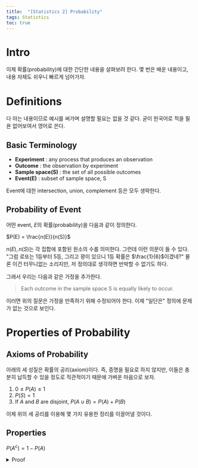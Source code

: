 ```yaml
---
title:  "[Statistics 2] Probability"
tags: Statistics
toc: true
---
```


# Intro
이제 확률(probability)에 대한 간단한 내용을 살펴보려 한다. 몇 번은 배운 내용이고, 내용 자체도 쉬우니 빠르게 넘어가자.


# Definitions
다 아는 내용이므로 예시를 써가며 설명할 필요는 없을 것 같다. 굳이 한국어로 적을 필욘 없어보여서 영어로 쓴다.

## Basic Terminology
- __Experiment__ : any process that produces an observation
- __Outcome__ : the observation by experiment
- __Sample space(S)__ : the set of all possible outcomes
- __Event(E)__ : subset of sample space, S

Event에 대한 intersection, union, complement 등은 모두 생략한다.

## Probability of Event
어떤 event, $E$의 확률(probability)을 다음과 같이 정의한다.

$P(E) = \frac{n(E)}{n(S)}$

$n(E), n(S)$는 각 집합에 포함된 원소의 수를 의미한다. 그런데 이런 의문이 들 수 있다. "그럼 로또는 1등부터 5등, 그리고 꽝이 있으니 1등 확률은 $\frac{1}{6}$이겠네?" 물론 이건 터무니없는 소리지만, 저 정의대로 생각하면 반박할 수 없기도 하다.

그래서 우리는 다음과 같은 가정을 추가한다.

> Each outcome in the sample space S is equally likely to occur.

이러면 위의 질문은 가정을 만족하기 위해 수정되어야 한다. 이제 "일단은" 정의에 문제가 없는 것으로 보인다.

# Properties of Probability
## Axioms of Probability
아래의 세 성질은 확률의 공리(axiom)이다. 즉, 증명을 필요로 하지 않지만, 이들은 충분히 납득할 수 있을 정도로 직관적이기 때문에 가벼운 마음으로 보자.

1. $0 \le P(A) \le 1$ 
2. $P(S) = 1$
3. If $A$ and $B$ are disjoint, $P(A \cup B) = P(A) + P(B)$

이제 위의 세 공리를 이용해 몇 가지 유용한 정리를 이끌어낼 것이다.

## Properties
$P(A^c) = 1 - P(A)$
<details>
	<summary>Proof</summary>
	<ul>
		<li>$P(S) = P(A \cup A^c)$</li>
		<li>$P(S) = P(A) + P(A^c)$ ($A$ and $A^c$ are disjoint, and by axiom 3)</li>
		<li>$1 = P(A) + P(A^c)$ (by axiom 2)</li>
		<li>$P(A^c) = 1 - P(A)$</li>
	</ul> 
</details>